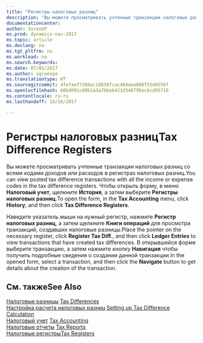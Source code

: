 ```yaml
---
title: "Регистры налоговых разниц"
description: "Вы можете просматривать учтенные транзакции налоговых разниц со всеми кодами доходов или расходов в регистрах налоговых разниц. Чтобы открыть форму, в меню **Налоговый учет**, щелкните **История**, а затем выберите **Регистры налоговых разниц**."
documentationcenter: 
author: SorenGP
ms.prod: dynamics-nav-2017
ms.topic: article
ms.devlang: na
ms.tgt_pltfrm: na
ms.workload: na
ms.search.keywords: 
ms.date: 07/01/2017
ms.author: sgroespe
ms.translationtype: HT
ms.sourcegitcommit: 4fefaef7380ac10836fcac404eea006f55d8556f
ms.openlocfilehash: 60bd091c89b1a3a7bbeb421d348795ecbcd95716
ms.contentlocale: ru-ru
ms.lasthandoff: 10/16/2017

---
```

# <a name="tax-difference-registers"></a><span data-ttu-id="7aac6-104">Регистры налоговых разниц</span><span class="sxs-lookup"><span data-stu-id="7aac6-104">Tax Difference Registers</span></span>
<span data-ttu-id="7aac6-105">Вы можете просматривать учтенные транзакции налоговых разниц со всеми кодами доходов или расходов в регистрах налоговых разниц.</span><span class="sxs-lookup"><span data-stu-id="7aac6-105">You can view posted tax difference transactions with all the income or expense codes in the tax difference registers.</span></span> <span data-ttu-id="7aac6-106">Чтобы открыть форму, в меню **Налоговый учет**, щелкните **История**, а затем выберите **Регистры налоговых разниц**.</span><span class="sxs-lookup"><span data-stu-id="7aac6-106">To open the form, in the **Tax Accounting** menu, click **History**, and then click **Tax Difference Registers**.</span></span>  
  
 <span data-ttu-id="7aac6-107">Наведите указатель мыши на нужный регистр, нажмите **Регистр налоговых разниц**, а затем щелкните **Книги операций** для просмотра транзакций, создавших налоговые разницы.</span><span class="sxs-lookup"><span data-stu-id="7aac6-107">Place the pointer on the necessary register, click **Register Tax Diff.**, and then click **Ledger Entries** to view transactions that have created tax differences.</span></span> <span data-ttu-id="7aac6-108">В открывшейся форме выберите транзакцию, а затем нажмите кнопку **Навигация** чтобы получить подробные сведения о создании данной транзакции.</span><span class="sxs-lookup"><span data-stu-id="7aac6-108">In the opened form, select a transaction, and then click the **Navigate** button to get details about the creation of the transaction.</span></span>  
  
## <a name="see-also"></a><span data-ttu-id="7aac6-109">См. также</span><span class="sxs-lookup"><span data-stu-id="7aac6-109">See Also</span></span>  
 <span data-ttu-id="7aac6-110">[Налоговые разницы](tax-differences.md) </span><span class="sxs-lookup"><span data-stu-id="7aac6-110">[Tax Differences](tax-differences.md) </span></span>  
 <span data-ttu-id="7aac6-111">[Настройка расчета налоговых разниц](setting-up-tax-difference-calculation.md) </span><span class="sxs-lookup"><span data-stu-id="7aac6-111">[Setting up Tax Difference Calculation](setting-up-tax-difference-calculation.md) </span></span>  
 <span data-ttu-id="7aac6-112">[Налоговый учет](tax-accounting.md) </span><span class="sxs-lookup"><span data-stu-id="7aac6-112">[Tax Accounting](tax-accounting.md) </span></span>  
 <span data-ttu-id="7aac6-113">[Налоговые отчеты](assetId:///e42ca8e7-1cee-4fb8-9f71-e596f29cabc3) </span><span class="sxs-lookup"><span data-stu-id="7aac6-113">[Tax Reports](assetId:///e42ca8e7-1cee-4fb8-9f71-e596f29cabc3) </span></span>  
 [<span data-ttu-id="7aac6-114">Налоговые регистры</span><span class="sxs-lookup"><span data-stu-id="7aac6-114">Tax Registers</span></span>](tax-registers.md)
